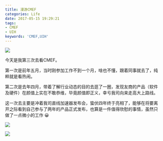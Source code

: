 ```yaml
---
title: 漫游CMEF
categories: Life
date: 2017-05-15 19:29:21
tags:
- CMEF
- UIH
keywords: 'CMEF,UIH'
---
```


<img src="http://7xr526.com1.z0.glb.clouddn.com/cmef%202017/20170515_011802205_iOS.jpg" class="full-image" />

今天是我第三次去看CMEF。

第一次是前年五月，当时刚参加工作不到一个月，啥也不懂，跟着同事就去了，纯粹就是看热闹。

第二次是去年四月，带着了解行业动态的目的去逛了一圈，发现友商的产品（软件及硬件）在颜值上实在不敢恭维，毕竟颜值即正义，幸亏我司向来走高大上路线。

这一次去主要是冲着我司直线加速器发布会，蛰伏四年终于亮相了，能够在将要离开之际看到自己参与了两年的产品正式发布，也算是一件值得欣慰的事情，虽然只做了一点微小的工作 😀

<!-- more -->
![](http://7xr526.com1.z0.glb.clouddn.com/cmef%202017/20170515_014823073_iOS.jpg)

![](http://7xr526.com1.z0.glb.clouddn.com/cmef%202017/20170515_014636972_iOS.jpg)
